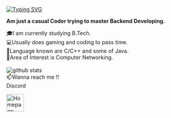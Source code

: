 [![Typing SVG](https://readme-typing-svg.demolab.com?font=Press+Start+2P&pause=1000&color=1D9603&center=true&multiline=true&width=1000&height=80&lines=Hello+there!!;Its+me+Hyprex;Welcome+to+my+Profile)](https://git.io/typing-svg)

<!-- <picture>
  <source media="(prefers-color-scheme: dark)" srcset="https://github.com/hyprex-deva/Portfolio/blob/main/Screenshot%202022-08-30%20202715.jpg?raw=true">
  <source media="(prefers-color-scheme: light)" srcset="https://github.com/hyprex-deva/Portfolio/blob/main/Screenshot%202022-08-30%20202715.jpg?raw=true">
  <img alt="Shows an illustrated sun in light color mode and a moon with stars in dark color mode." src="https://user-images.githubusercontent.com/25423296/163456779-a8556205-d0a5-45e2-ac17-42d089e3c3f8.png">
</picture> -->


**Am just a casual Coder trying to master Backend Developing.**

🎓I am currently studying B.Tech. <br>
💻Usually does gaming and coding to pass time. <br>
🌱Language known are C/C++ and some of Java. <br>
🔭Area of Interest is Computer Networking. <br>
<br>
![github stats](https://github-readme-stats.vercel.app/api?username=hyprex-deva&show_icons=true&theme=radical)
<br>
📫Wanna reach me !! <br>
Discord
<p>
  <a href="https://discordapp.com/users/692253352892825658/" title="badge authenticity">
    <img src="https://github.com/hyprex-deva/Portfolio/blob/main/pinpng.com-discord-png-577085.png?raw=true" alt="Homepage" width="46" height="46"/>
  </a>
</p>

